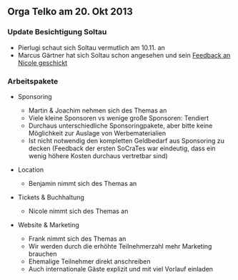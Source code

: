 ## Orga Telko am 20. Okt 2013

###  Update Besichtigung Soltau

* Pierlugi schaut sich Soltau vermutlich am 10.11. an
* Marcus Gärtner hat sich Soltau schon angesehen und sein [Feedback an Nicole geschickt](http://www.softwerkskammer.org/mailarchive/message/19134D9C-133D-4ED5-A8CA-8C52181DB9FE%40me.com)

### Arbeitspakete 

* Sponsoring
    * Martin & Joachim nehmen sich des Themas an
    * Viele kleine Sponsoren vs wenige große Sponsoren: Tendiert
    * Durchaus unterschiedliche Sponsoringpakete, aber bitte keine Möglichkeit zur Auslage von Werbematerialien
    * Ist nicht notwendig den kompletten Geldbedarf aus Sponsoring zu decken (Feedback der ersten SoCraTes war eindeutig, dass ein wenig höhere Kosten durchaus vertretbar sind)

* Location
    * Benjamin nimmt sich des Themas an

* Tickets & Buchhaltung
    * Nicole nimmt sich des Themas an

* Website & Marketing
    * Frank nimmt sich des Themas an
    * Wir werden durch die erhöhte Teilnehmerzahl mehr Marketing brauchen
    * Ehemalige Teilnehmer direkt anschreiben
    * Auch internationale Gäste explizit und mit viel Vorlauf einladen

